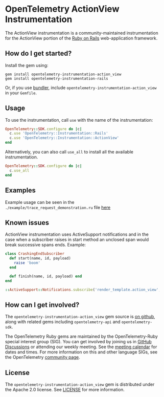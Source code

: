 # OpenTelemetry ActionView Instrumentation

The ActionView instrumentation is a community-maintained instrumentation for the ActionView portion of the [Ruby on Rails][rails-home] web-application framework.

## How do I get started?

Install the gem using:

```
gem install opentelemetry-instrumentation-action_view
gem install opentelemetry-instrumentation-rails
```

Or, if you use [bundler][bundler-home], include `opentelemetry-instrumentation-action_view` in your `Gemfile`.

## Usage

To use the instrumentation, call `use` with the name of the instrumentation:

```ruby
OpenTelemetry::SDK.configure do |c|
  c.use 'OpenTelemetry::Instrumentation::Rails'
  c.use 'OpenTelemetry::Instrumentation::ActionView'
end
```

Alternatively, you can also call `use_all` to install all the available instrumentation.

```ruby
OpenTelemetry::SDK.configure do |c|
  c.use_all
end
```

## Examples

Example usage can be seen in the `./example/trace_request_demonstration.ru` file [here](https://github.com/open-telemetry/opentelemetry-ruby-contrib/blob/main/main/instrumentation/action_view/example/trace_request_demonstration.ru)

## Known issues

ActionView instrumentation uses ActiveSupport notifications and in the case when a subscriber raises in start method an unclosed span would break successive spans ends. Example:

```ruby
class CrashingEndSubscriber
  def start(name, id, payload)
    raise 'boom'
  end

  def finish(name, id, payload) end
end

::ActiveSupport::Notifications.subscribe('render_template.action_view', CrashingStartSubscriber.new)
```

## How can I get involved?

The `opentelemetry-instrumentation-action_view` gem source is [on github][repo-github], along with related gems including `opentelemetry-api` and `opentelemetry-sdk`.

The OpenTelemetry Ruby gems are maintained by the OpenTelemetry-Ruby special interest group (SIG). You can get involved by joining us in [GitHub Discussions][discussions-url] or attending our weekly meeting. See the [meeting calendar][community-meetings] for dates and times. For more information on this and other language SIGs, see the OpenTelemetry [community page][ruby-sig].

## License

The `opentelemetry-instrumentation-action_view` gem is distributed under the Apache 2.0 license. See [LICENSE][license-github] for more information.

[rails-home]: https://github.com/rails/rails
[bundler-home]: https://bundler.io
[repo-github]: https://github.com/open-telemetry/opentelemetry-ruby
[license-github]: https://github.com/open-telemetry/opentelemetry-ruby-contrib/blob/main/main/LICENSE
[ruby-sig]: https://github.com/open-telemetry/community#ruby-sig
[community-meetings]: https://github.com/open-telemetry/community#community-meetings
[discussions-url]: https://github.com/open-telemetry/opentelemetry-ruby/discussions
